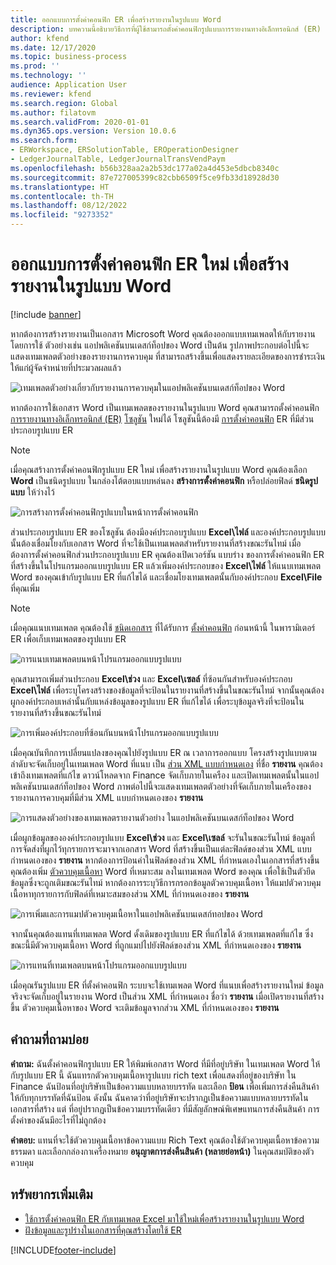 ```yaml
---
title: ออกแบบการตั้งค่าคอนฟิก ER เพื่อสร้างรายงานในรูปแบบ Word
description: บทความนี้อธิบายวิธีการที่ผู้ใช้สามารถตั้งค่าคอนฟิกรูปแบบการรายงานทางอิเล็กทรอนิกส์ (ER) เพื่อสร้างรายงานเป็นเอกสาร Microsoft Word
author: kfend
ms.date: 12/17/2020
ms.topic: business-process
ms.prod: ''
ms.technology: ''
audience: Application User
ms.reviewer: kfend
ms.search.region: Global
ms.author: filatovm
ms.search.validFrom: 2020-01-01
ms.dyn365.ops.version: Version 10.0.6
ms.search.form:
- ERWorkspace, ERSolutionTable, EROperationDesigner
- LedgerJournalTable, LedgerJournalTransVendPaym
ms.openlocfilehash: b56b328aa2a2b53dc177a02a4d453e5dbcb8340c
ms.sourcegitcommit: 87e727005399c82cbb6509f5ce9fb33d18928d30
ms.translationtype: HT
ms.contentlocale: th-TH
ms.lasthandoff: 08/12/2022
ms.locfileid: "9273352"
---
```

# <a name="design-a-new-er-configuration-to-generate-reports-in-word-format"></a>ออกแบบการตั้งค่าคอนฟิก ER ใหม่ เพื่อสร้างรายงานในรูปแบบ Word

[!include [banner](../includes/banner.md)]

หากต้องการสร้างรายงานเป็นเอกสาร Microsoft Word คุณต้องออกแบบเทมเพลตให้กับรายงาน โดยการใช้ ตัวอย่างเช่น แอปพลิเคชันบนเดสก์ท็อปของ Word เป็นต้น รูปภาพประกอบต่อไปนี้จะแสดงเทมเพลตตัวอย่างของรายงานการควบคุม ที่สามารถสร้างขึ้นเพื่อแสดงรายละเอียดของการชำระเงินให้แก่ผู้จัดจำหน่ายที่ประมวลผลแล้ว

![เทมเพลตตัวอย่างเกี่ยวกับรายงานการควบคุมในแอปพลิเคชันบนเดสก์ท็อปของ Word](./media/er-design-configuration-word-image1.png)

หากต้องการใช้เอกสาร Word เป็นเทมเพลตของรายงานในรูปแบบ Word คุณสามารถตั้งค่าคอนฟิก [การรายงานทางอิเล็กทรอนิกส์ (ER)](general-electronic-reporting.md) [โซลูชัน](er-quick-start1-new-solution.md) ใหม่ได้ โซลูชันนี้ต้องมี [การตั้งค่าคอนฟิก](general-electronic-reporting.md#Configuration) ER ที่มีส่วนประกอบรูปแบบ ER

> [!NOTE]
> เมื่อคุณสร้างการตั้งค่าคอนฟิกรูปแบบ ER ใหม่ เพื่อสร้างรายงานในรูปแบบ Word คุณต้องเลือก **Word** เป็นชนิดรูปแบบ ในกล่องโต้ตอบแบบหล่นลง **สร้างการตั้งค่าคอนฟิก** หรือปล่อยฟิลด์ **ชนิดรูปแบบ** ให้ว่างไว้

![การสร้างการตั้งค่าคอนฟิกรูปแบบในหน้าการตั้งค่าคอนฟิก](./media/er-design-configuration-word-image2.gif)

ส่วนประกอบรูปแบบ ER ของโซลูชัน ต้องมีองค์ประกอบรูปแบบ **Excel\\ไฟล์** และองค์ประกอบรูปแบบนั้นต้องเชื่อมโยงกับเอกสาร Word ที่จะใช้เป็นเทมเพลตสำหรับรายงานที่สร้างขณะรันไทม์ เมื่อต้องการตั้งค่าคอนฟิกส่วนประกอบรูปแบบ ER คุณต้องเปิดเวอร์ชัน แบบร่าง ของการตั้งค่าคอนฟิก ER ที่สร้างขึ้นในโปรแกรมออกแบบรูปแบบ ER แล้วเพิ่มองค์ประกอบของ **Excel\\ไฟล์** ให้แนบเทมเพลต Word ของคุณเข้ากับรูปแบบ ER ที่แก้ไขได้ และเชื่อมโยงเทมเพลตนั้นกับองค์ประกอบ **Excel\\File** ที่คุณเพิ่ม

> [!NOTE]
> เมื่อคุณแนบเทมเพลต คุณต้องใช้ [ชนิดเอกสาร](../../fin-ops/organization-administration/configure-document-management.md#configure-document-types) ที่ได้รับการ [ตั้งค่าคอนฟิก](electronic-reporting-er-configure-parameters.md#parameters-to-manage-documents) ก่อนหน้านี้ ในพารามิเตอร์ ER เพื่อเก็บเทมเพลตของรูปแบบ ER

![การแนบเทมเพลตบนหน้าโปรแกรมออกแบบรูปแบบ](./media/er-design-configuration-word-image3.gif)

คุณสามารถเพิ่มส่วนประกอบ **Excel\\ช่วง** และ **Excel\\เซลล์** ที่ซ้อนกันสำหรับองค์ประกอบ **Excel\\ไฟล์** เพื่อระบุโครงสร้างของข้อมูลที่จะป้อนในรายงานที่สร้างขึ้นในขณะรันไทม์ จากนั้นคุณต้องผูกองค์ประกอบเหล่านั้นกับแหล่งข้อมูลของรูปแบบ ER ที่แก้ไขได้ เพื่อระบุข้อมูลจริงที่จะป้อนในรายงานที่สร้างขึ้นขณะรันไทม์

![การเพิ่มองค์ประกอบที่ซ้อนกันบนหน้าโปรแกรมออกแบบรูปแบบ](./media/er-design-configuration-word-image4.gif)

เมื่อคุณบันทึกการเปลี่ยนแปลงของคุณไปยังรูปแบบ ER ณ เวลาการออกแบบ โครงสร้างรูปแบบตามลำดับจะจัดเก็บอยู่ในเทมเพลต Word ที่แนบ เป็น [ส่วน XML แบบกำหนดเอง](/visualstudio/vsto/custom-xml-parts-overview) ที่ชื่อ **รายงาน** คุณต้องเข้าถึงเทมเพลตที่แก้ไข ดาวน์โหลดจาก Finance จัดเก็บภายในเครือง และเปิดเทมเพลตนั้นในแอปพลิเคชันบนเดสก์ท็อปของ Word ภาพต่อไปนี้จะแสดงเทมเพลตตัวอย่างที่จัดเก็บภายในเครืองของรายงานการควบคุมที่มีส่วน XML แบบกำหนดเองของ **รายงาน**

![การแสดงตัวอย่างของเทมเพลตรายงานตัวอย่าง ในแอปพลิเคชันบนเดสก์ท็อปของ Word](./media/er-design-configuration-word-image5.gif)

เมื่อผูกข้อมูลขององค์ประกอบรูปแบบ **Excel\\ช่วง** และ **Excel\\เซลล์** จะรันในขณะรันไทม์ ข้อมูลที่การจัดส่งที่ผูกไว้ทุกรายการจะมาจากเอกสาร Word ที่สร้างขึ้นเป็นแต่ละฟิลด์ของส่วน XML แบบกำหนดเองของ **รายงาน** หากต้องการป้อนค่าในฟิลด์ของส่วน XML ที่กำหนดเองในเอกสารที่สร้างขึ้น คุณต้องเพิ่ม [ตัวควบคุมเนื้อหา](/office/client-developer/word/content-controls-in-word) Word ที่เหมาะสม ลงในเทมเพลต Word ของคุณ เพื่อใช้เป็นตัวยึดข้อมูลซึ่งจะถูกเติมขณะรันไทม์ หากต้องการระบุวิธีการกรอกข้อมูลตัวควบคุมเนื้อหา ให้แมปตัวควบคุมเนื้อหาทุกรายการกับฟิลด์ที่เหมาะสมของส่วน XML ที่กำหนดเองของ **รายงาน**

![การเพิ่มและการแมปตัวควบคุมเนื้อหาในแอปพลิเคชันบนเดสก์ทอปของ Word](./media/er-design-configuration-word-image6.gif)

จากนั้นคุณต้องแทนที่เทมเพลต Word ดั้งเดิมของรูปแบบ ER ที่แก้ไขได้ ด้วยเทมเพลตที่แก้ไข ซึ่งขณะนี้มีตัวควบคุมเนื้อหา Word ที่ถูกแมปไปยังฟิลด์ของส่วน XML ที่กำหนดเองของ **รายงาน**

![การแทนที่เทมเพลตบนหน้าโปรแกรมออกแบบรูปแบบ](./media/er-design-configuration-word-image7.gif)

เมื่อคุณรันรูปแบบ ER ที่ตั้งค่าคอนฟิก ระบบจะใช้เทมเพลต Word ที่แนบเพื่อสร้างรายงานใหม่ ข้อมูลจริงจะจัดเก็บอยู่ในรายงาน Word เป็นส่วน XML ที่กำหนดเอง ชื่อว่า **รายงาน** เมื่อเปิดรายงานที่สร้างขึ้น ตัวควบคุมเนื้อหาของ Word จะเติมข้อมูลจากส่วน XML ที่กำหนดเองของ **รายงาน**

## <a name="frequently-asked-questions"></a>คำถามที่ถามบ่อย

**คําถาม:** ฉันตั้งค่าคอนฟิกรูปแบบ ER ให้พิมพ์เอกสาร Word ที่มีที่อยู่บริษัท ในเทมเพลต Word ให้กับรูปแบบ ER นี้ ฉันแทรกตัวควบคุมเนื้อหารูปแบบ rich text เพื่อแสดงที่อยู่ของบริษัท ใน Finance ฉันป้อนที่อยู่บริษัทเป็นข้อความแบบหลายบรรทัด และเลือก **ป้อน** เพื่อเพิ่มการส่งคืนสินค้าให้กับทุกบรรทัดที่ฉันป้อน ดังนั้น ฉันคาดว่าที่อยู่บริษัทจะปรากฏเป็นข้อความแบบหลายบรรทัดในเอกสารที่สร้าง แต่ ที่อยู่ปรากฏเป็นข้อความบรรทัดเดียว ที่มีสัญลักษณ์พิเศษแทนการส่งคืนสินค้า การตั้งค่าของฉันมีอะไรที่ไม่ถูกต้อง

**คําตอบ:** แทนที่จะใช้ตัวควบคุมเนื้อหาข้อความแบบ Rich Text คุณต้องใช้ตัวควบคุมเนื้อหาข้อความธรรมดา และเลือกกล่องกาเครื่องหมาย **อนุญาตการส่งคืนสินค้า (หลายย่อหน้า)** ในคุณสมบัติของตัวควบคุม

## <a name="additional-resources"></a>ทรัพยากรเพิ่มเติม

- [ใช้การตั้งค่าคอนฟิก ER กับเทมเพลต Excel มาใช้ใหม่เพื่อสร้างรายงานในรูปแบบ Word](./tasks/er-design-configuration-word-2016-11.md)
- [ฝังข้อมูลและรูปร่างในเอกสารที่คุณสร้างโดยใช้ ER](electronic-reporting-embed-images-shapes.md#embed-an-image-in-a-word-document)


[!INCLUDE[footer-include](../../../includes/footer-banner.md)]
